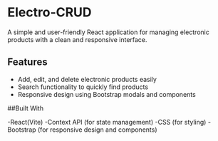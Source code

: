 # Electro-CRUD
A simple and user-friendly React application for managing electronic products with a clean and responsive interface.

## Features

- Add, edit, and delete electronic products easily  
- Search functionality to quickly find products  
- Responsive design using Bootstrap modals and components  

##Built With

-React(Vite)
-Context API (for state management)
-CSS (for styling)
-Bootstrap (for responsive design and components)
